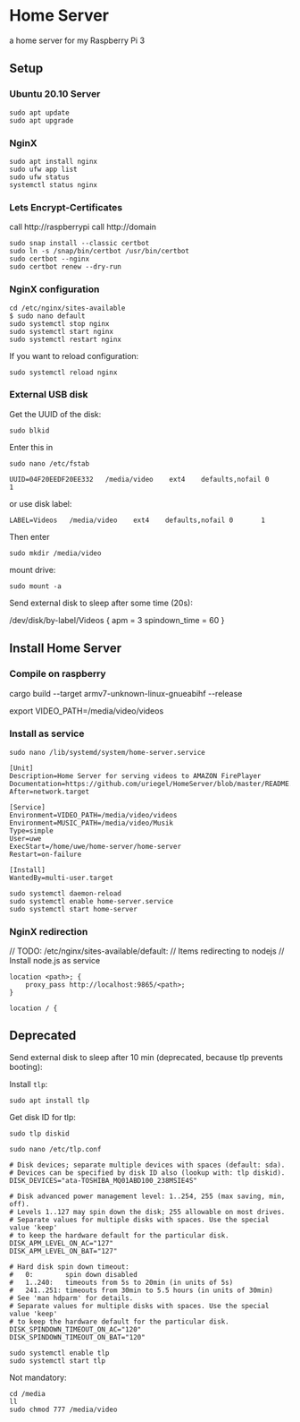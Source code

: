 # Home Server
a home server for my Raspberry Pi 3

## Setup
### Ubuntu 20.10 Server
```
sudo apt update
sudo apt upgrade
```

### NginX

```
sudo apt install nginx
sudo ufw app list
sudo ufw status
systemctl status nginx
```
### Lets Encrypt-Certificates
call http://raspberrypi call http://domain
```
sudo snap install --classic certbot
sudo ln -s /snap/bin/certbot /usr/bin/certbot
sudo certbot --nginx
sudo certbot renew --dry-run
```
### NginX configuration
```
cd /etc/nginx/sites-available
$ sudo nano default
sudo systemctl stop nginx
sudo systemctl start nginx
sudo systemctl restart nginx
```
If you want to reload configuration:
```
sudo systemctl reload nginx
```
### External USB disk

Get the UUID of the disk:

```
sudo blkid
```

Enter this in 

```
sudo nano /etc/fstab
```

```
UUID=04F20EEDF20EE332   /media/video    ext4    defaults,nofail 0       1
```

or use disk label:
```
LABEL=Videos   /media/video    ext4    defaults,nofail 0       1
```

Then enter

```
sudo mkdir /media/video
```

mount drive:

```
sudo mount -a
```

Send external disk to sleep after some time (20s):

/dev/disk/by-label/Videos {
        apm = 3
        spindown_time = 60
}

## Install Home Server
### Compile on raspberry

cargo build --target armv7-unknown-linux-gnueabihf --release


export VIDEO_PATH=/media/video/videos

### Install as service

```
sudo nano /lib/systemd/system/home-server.service
```

```
[Unit]
Description=Home Server for serving videos to AMAZON FirePlayer
Documentation=https://github.com/uriegel/HomeServer/blob/master/README.md
After=network.target

[Service]
Environment=VIDEO_PATH=/media/video/videos
Environment=MUSIC_PATH=/media/video/Musik
Type=simple
User=uwe
ExecStart=/home/uwe/home-server/home-server
Restart=on-failure

[Install]
WantedBy=multi-user.target

```

```
sudo systemctl daemon-reload
sudo systemctl enable home-server.service
sudo systemctl start home-server
```

### NginX redirection

// TODO: /etc/nginx/sites-available/default:
// Items redirecting to nodejs
// Install node.js as service

```
location <path>; {
	proxy_pass http://localhost:9865/<path>;
}

location / {
```

## Deprecated

Send external disk to sleep after 10 min (deprecated, because tlp prevents booting):

Install ```tlp```:

```
sudo apt install tlp
```

Get disk ID for tlp:

```
sudo tlp diskid
```

```
sudo nano /etc/tlp.conf
```
```
# Disk devices; separate multiple devices with spaces (default: sda).
# Devices can be specified by disk ID also (lookup with: tlp diskid).
DISK_DEVICES="ata-TOSHIBA_MQ01ABD100_238MSIE4S"

# Disk advanced power management level: 1..254, 255 (max saving, min, off).
# Levels 1..127 may spin down the disk; 255 allowable on most drives.
# Separate values for multiple disks with spaces. Use the special value 'keep'
# to keep the hardware default for the particular disk.
DISK_APM_LEVEL_ON_AC="127"
DISK_APM_LEVEL_ON_BAT="127"

# Hard disk spin down timeout:
#   0:        spin down disabled
#   1..240:   timeouts from 5s to 20min (in units of 5s)
#   241..251: timeouts from 30min to 5.5 hours (in units of 30min)
# See 'man hdparm' for details.
# Separate values for multiple disks with spaces. Use the special value 'keep'
# to keep the hardware default for the particular disk.
DISK_SPINDOWN_TIMEOUT_ON_AC="120"
DISK_SPINDOWN_TIMEOUT_ON_BAT="120"
```
```
sudo systemctl enable tlp
sudo systemctl start tlp
```

Not mandatory:

```
cd /media
ll
sudo chmod 777 /media/video
```

